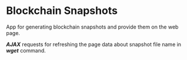 # Blockchain Snapshots
App for generating blockchain snapshots and provide them on the web page.

***AJAX*** requests for refreshing the page data about snapshot file name in ***wget*** command.
